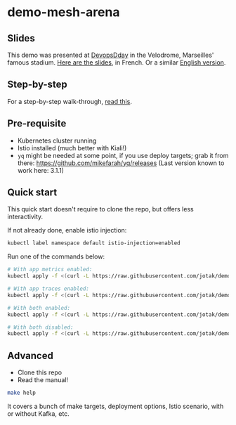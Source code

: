 # demo-mesh-arena

## Slides

This demo was presented at [DevopsDday](http://2018.devops-dday.com/) in the Velodrome, Marseilles' famous stadium.
[Here are the slides](https://docs.google.com/presentation/d/1PzRD3BquEI3Al6y2_vSrZqUY0AlJF54_uuWYhr81t5g), in French. Or a similar [English version](https://docs.google.com/presentation/d/1WZDmIcfzKC9GMqz8Cvcb0_mJK_hIH-JxEDROZLnEnng).

## Step-by-step

For a step-by-step walk-through, [read this](./STEP-BY-STEP.md).

## Pre-requisite

- Kubernetes cluster running
- Istio installed (much better with Kiali!)
- `yq` might be needed at some point, if you use deploy targets; grab it from there: https://github.com/mikefarah/yq/releases (Last version known to work here: 3.1.1)

## Quick start

This quick start doesn't require to clone the repo, but offers less interactivity.

If not already done, enable istio injection:
```bash
kubectl label namespace default istio-injection=enabled
```

Run one of the commands below:

```bash
# With app metrics enabled:
kubectl apply -f <(curl -L https://raw.githubusercontent.com/jotak/demo-mesh-arena/master/quickstart-metrics.yaml) -n default

# With app traces enabled:
kubectl apply -f <(curl -L https://raw.githubusercontent.com/jotak/demo-mesh-arena/master/quickstart-tracing.yaml) -n default

# With both enabled:
kubectl apply -f <(curl -L https://raw.githubusercontent.com/jotak/demo-mesh-arena/master/quickstart-both.yaml) -n default

# With both disabled:
kubectl apply -f <(curl -L https://raw.githubusercontent.com/jotak/demo-mesh-arena/master/quickstart-naked.yaml) -n default
```

## Advanced

- Clone this repo
- Read the manual!

```bash
make help
```

It covers a bunch of make targets, deployment options, Istio scenario, with or without Kafka, etc.
